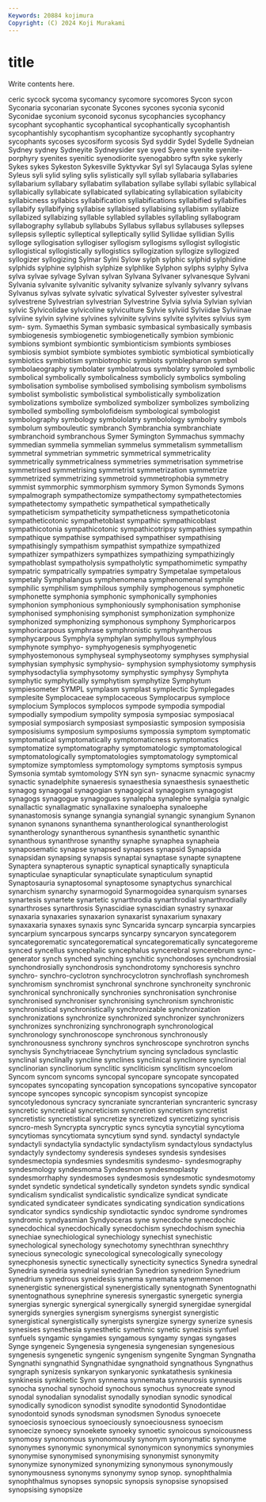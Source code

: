 ```yaml
---
Keywords: 20884 kojimura
Copyright: (C) 2024 Koji Murakami
---
```


# title

Write contents here.



ceric sycock sycoma sycomancy sycomore sycomores Sycon
sycon Syconaria syconarian syconate Sycones sycones syconia syconid Syconidae syconium
syconoid syconus sycophancies sycophancy sycophant sycophantic sycophantical sycophantically sycophantish sycophantishly
sycophantism sycophantize sycophantly sycophantry sycophants sycoses sycosiform sycosis Syd syddir
Sydel Sydelle Sydneian Sydney sydney Sydneyite Sydneysider sye syed Syene
syenite syenite-porphyry syenites syenitic syenodiorite syenogabbro syftn syke sykerly Sykes
sykes Sykeston Sykesville Syktyvkar Syl syl Sylacauga Sylas sylene Syleus
syli sylid syling sylis sylistically syll syllab syllabaria syllabaries syllabarium
syllabary syllabatim syllabation syllabe syllabi syllabic syllabical syllabically syllabicate syllabicated
syllabicating syllabication syllabicity syllabicness syllabics syllabification syllabifications syllabified syllabifies syllabify
syllabifying syllabise syllabised syllabising syllabism syllabize syllabized syllabizing syllable syllabled
syllables syllabling syllabogram syllabography syllabub syllabubs Syllabus syllabus syllabuses syllepses
syllepsis sylleptic sylleptical sylleptically syllid Syllidae syllidian Syllis sylloge syllogisation
syllogiser syllogism syllogisms syllogist syllogistic syllogistical syllogistically syllogistics syllogization syllogize
syllogized syllogizer syllogizing Sylmar Sylni Sylow sylph sylphic sylphid sylphidine
sylphids sylphine sylphish sylphize sylphlike Sylphon sylphs sylphy Sylva sylva
sylvae sylvage Sylvan sylvan Sylvana Sylvaner sylvanesque Sylvani Sylvania sylvanite
sylvanitic sylvanity sylvanize sylvanly sylvanry sylvans Sylvanus sylvas sylvate sylvatic
sylvatical Sylvester sylvester sylvestral sylvestrene Sylvestrian sylvestrian Sylvestrine Sylvia sylvia
Sylvian sylvian sylvic Sylvicolidae sylvicoline sylviculture Sylvie sylviid Sylviidae Sylviinae
sylviine sylvin sylvine sylvines sylvinite sylvins sylvite sylvites sylvius sym
sym- sym. Symaethis Syman symbasic symbasical symbasically symbasis symbiogenesis symbiogenetic
symbiogenetically symbion symbionic symbions symbiont symbiontic symbionticism symbionts symbioses symbiosis
symbiot symbiote symbiotes symbiotic symbiotical symbiotically symbiotics symbiotism symbiotrophic symbiots
symblepharon symbol symbolaeography symbolater symbolatrous symbolatry symboled symbolic symbolical symbolically
symbolicalness symbolicly symbolics symboling symbolisation symbolise symbolised symbolising symbolism symbolisms
symbolist symbolistic symbolistical symbolistically symbolization symbolizations symbolize symbolized symbolizer symbolizes
symbolizing symbolled symbolling symbolofideism symbological symbologist symbolography symbology symbololatry symbolology
symbolry symbols symbolum symbouleutic symbranch Symbranchia symbranchiate symbranchoid symbranchous Symer
Symington Symmachus symmachy symmedian symmelia symmelian symmelus symmetalism symmetallism symmetral
symmetrian symmetric symmetrical symmetricality symmetrically symmetricalness symmetries symmetrisation symmetrise symmetrised
symmetrising symmetrist symmetrization symmetrize symmetrized symmetrizing symmetroid symmetrophobia symmetry symmist
symmorphic symmorphism symmory Symon Symonds Symons sympalmograph sympathectomize sympathectomy sympathetectomies
sympathetectomy sympathetic sympathetical sympathetically sympatheticism sympatheticity sympatheticness sympatheticotonia sympatheticotonic sympathetoblast
sympathic sympathicoblast sympathicotonia sympathicotonic sympathicotripsy sympathies sympathin sympathique sympathise sympathised
sympathiser sympathising sympathisingly sympathism sympathist sympathize sympathized sympathizer sympathizers sympathizes
sympathizing sympathizingly sympathoblast sympatholysis sympatholytic sympathomimetic sympathy sympatric sympatrically sympatries
sympatry Sympetalae sympetalous sympetaly Symphalangus symphenomena symphenomenal symphile symphilic symphilism
symphilous symphily symphogenous symphonetic symphonette symphonia symphonic symphonically symphonies symphonion
symphonious symphoniously symphonisation symphonise symphonised symphonising symphonist symphonization symphonize symphonized
symphonizing symphonous symphony Symphoricarpos symphoricarpous symphrase symphronistic symphyantherous symphycarpous Symphyla
symphylan symphyllous symphylous symphynote symphyo- symphyogenesis symphyogenetic symphyostemonous symphyseal symphyseotomy
symphyses symphysial symphysian symphysic symphysio- symphysion symphysiotomy symphysis symphysodactylia symphysotomy
symphystic symphysy Symphyta symphytic symphytically symphytism symphytize Symphytum sympiesometer SYMPL
symplasm symplast symplectic Symplegades symplesite Symplocaceae symplocaceous Symplocarpus symploce symplocium
Symplocos symplocos sympode sympodia sympodial sympodially sympodium sympolity symposia symposiac
symposiacal symposial symposiarch symposiast symposiastic symposion symposisia symposisiums symposium symposiums
sympossia symptom symptomatic symptomatical symptomatically symptomaticness symptomatics symptomatize symptomatography symptomatologic
symptomatological symptomatologically symptomatologies symptomatology symptomical symptomize symptomless symptomology symptoms symptosis
sympus Symsonia symtab symtomology SYN syn syn- synacme synacmic synacmy
synactic synadelphite synaeresis synaesthesia synaesthesis synaesthetic synagog synagogal synagogian synagogical
synagogism synagogist synagogs synagogue synagogues synalepha synalephe synalgia synalgic synallactic
synallagmatic synallaxine synaloepha synaloephe synanastomosis synange synangia synangial synangic synangium
Synanon synanon synanons synanthema synantherological synantherologist synantherology synantherous synanthesis synanthetic
synanthic synanthous synanthrose synanthy synaphe synaphea synapheia synaposematic synapse synapsed
synapses synapsid Synapsida synapsidan synapsing synapsis synaptai synaptase synapte synaptene
Synaptera synapterous synaptic synaptical synaptically synapticula synapticulae synapticular synapticulate synapticulum
synaptid Synaptosauria synaptosomal synaptosome synaptychus synarchical synarchism synarchy synarmogoid Synarmogoidea
synarquism synarses synartesis synartete synartetic synarthrodia synarthrodial synarthrodially synarthroses synarthrosis
Synascidiae synascidian synastry synaxar synaxaria synaxaries synaxarion synaxarist synaxarium synaxary
synaxaxaria synaxes synaxis sync Syncarida syncarp syncarpia syncarpies syncarpium syncarpous
syncarps syncarpy syncaryon syncategorem syncategorematic syncategorematical syncategorematically syncategoreme synced syncellus
syncephalic syncephalus syncerebral syncerebrum sync-generator synch synched synching synchitic synchondoses
synchondrosial synchondrosially synchondrosis synchondrotomy synchoresis synchro synchro- synchro-cyclotron synchrocyclotron synchroflash
synchromesh synchromism synchromist synchronal synchrone synchroneity synchronic synchronical synchronically synchronies
synchronisation synchronise synchronised synchroniser synchronising synchronism synchronistic synchronistical synchronistically synchronizable
synchronization synchronizations synchronize synchronized synchronizer synchronizers synchronizes synchronizing synchronograph synchronological
synchronology synchronoscope synchronous synchronously synchronousness synchrony synchros synchroscope synchrotron synchs
synchysis Synchytriaceae Synchytrium syncing syncladous synclastic synclinal synclinally syncline synclines
synclinical synclinore synclinorial synclinorian synclinorium synclitic syncliticism synclitism syncoelom Syncom
syncom syncoms syncopal syncopare syncopate syncopated syncopates syncopating syncopation syncopations
syncopative syncopator syncope syncopes syncopic syncopism syncopist syncopize syncotyledonous syncracy
syncraniate syncranterian syncranteric syncrasy syncretic syncretical syncreticism syncretion syncretism syncretist
syncretistic syncretistical syncretize syncretized syncretizing syncrisis syncro-mesh Syncrypta syncryptic syncs
syncytia syncytial syncytioma syncytiomas syncytiomata syncytium synd synd. syndactyl syndactyle
syndactyli syndactylia syndactylic syndactylism syndactylous syndactylus syndactyly syndectomy synderesis syndeses
syndesis syndesises syndesmectopia syndesmies syndesmitis syndesmo- syndesmography syndesmology syndesmoma Syndesmon
syndesmoplasty syndesmorrhaphy syndesmoses syndesmosis syndesmotic syndesmotomy syndet syndetic syndetical syndetically
syndeton syndets syndic syndical syndicalism syndicalist syndicalistic syndicalize syndicat syndicate
syndicated syndicateer syndicates syndicating syndication syndications syndicator syndics syndicship syndiotactic
syndoc syndrome syndromes syndromic syndyasmian Syndyoceras syne synecdoche synecdochic synecdochical
synecdochically synecdochism synechdochism synechia synechiae synechiological synechiology synechist synechistic synechological
synechology synechotomy synechthran synechthry synecious synecologic synecological synecologically synecology synecphonesis
synectic synectically synecticity synectics Synedra synedral Synedria synedria synedrial synedrian
Synedrion synedrion Synedrium synedrium synedrous syneidesis synema synemata synemmenon synenergistic
synenergistical synenergistically synentognath Synentognathi synentognathous synephrine syneresis synergastic synergetic synergia
synergias synergic synergical synergically synergid synergidae synergidal synergids synergies synergism
synergisms synergist synergistic synergistical synergistically synergists synergize synergy synerize synesis
synesises synesthesia synesthetic synethnic synetic synezisis synfuel synfuels syngamic syngamies
syngamous syngamy syngas syngases Synge syngeneic Syngenesia syngenesia syngenesian syngenesious
syngenesis syngenetic syngenic syngenism syngenite Syngman Syngnatha Syngnathi syngnathid Syngnathidae
syngnathoid syngnathous Syngnathus syngraph synizesis synkaryon synkaryonic synkatathesis synkinesia synkinesis
synkinetic Synn synnema synnemata synneurosis synneusis synocha synochal synochoid synochous
synochus synocreate synod synodal synodalian synodalist synodally synodian synodic synodical
synodically synodicon synodist synodite synodontid Synodontidae synodontoid synods synodsman synodsmen
Synodus synoecete synoeciosis synoecious synoeciously synoeciousness synoecism synoecize synoecy synoekete
synoeky synoetic synoicous synoicousness synomosy synonomous synonomously synonym synonymatic synonyme
synonymes synonymic synonymical synonymicon synonymics synonymies synonymise synonymised synonymising synonymist
synonymity synonymize synonymized synonymizing synonymous synonymously synonymousness synonyms synonymy synop
synop. synophthalmia synophthalmus synopses synopsic synopsis synopsise synopsised synopsising synopsize
